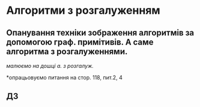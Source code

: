 # Алгоритми з розгалуженням

## Опанування техніки зображення алгоритмів за допомогою граф. примітивів. А саме алгоритма з розгалуженнями.

*малюємо на дошці а. з розгалуж.*

*опрацьовуємо питання на стор. 118, пит.2, 4 

## ДЗ
